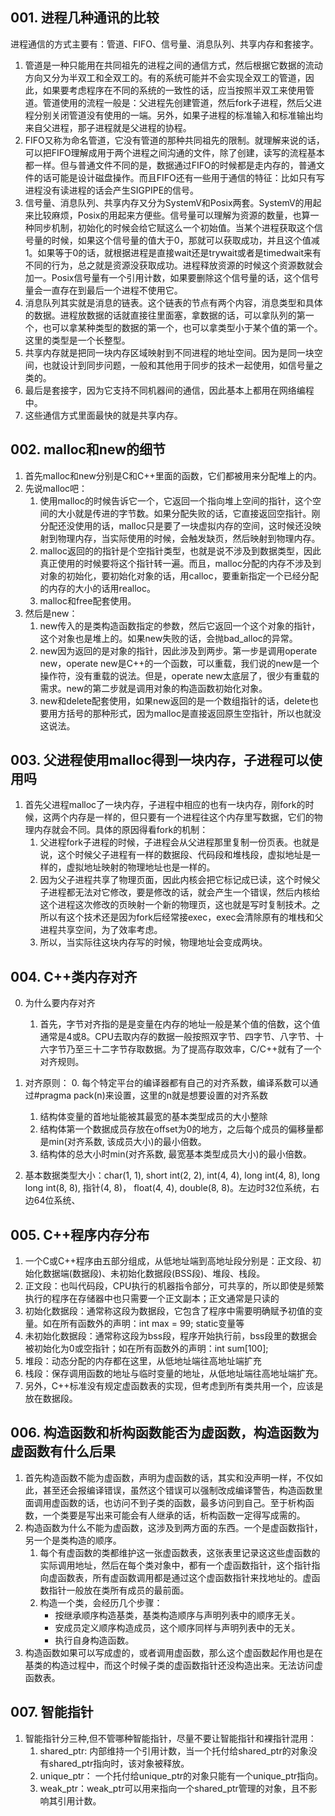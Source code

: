 ## **001. 进程几种通讯的比较**

进程通信的方式主要有：管道、FIFO、信号量、消息队列、共享内存和套接字。

1. 管道是一种只能用在共同祖先的进程之间的通信方式，然后根据它数据的流动方向又分为半双工和全双工的。有的系统可能并不会实现全双工的管道，因此，如果要考虑程序在不同的系统的一致性的话，应当按照半双工来使用管道。管道使用的流程一般是：父进程先创建管道，然后fork子进程，然后父进程分别关闭管道没有使用的一端。另外，如果子进程的标准输入和标准输出均来自父进程，那子进程就是父进程的协程。
2. FIFO又称为命名管道，它没有管道的那种共同祖先的限制。就理解来说的话，可以把FIFO理解成用于两个进程之间沟通的文件，除了创建，读写的流程基本都一样。但与普通文件不同的是，数据通过FIFO的时候都是走内存的，普通文件的话可能是设计磁盘操作。而且FIFO还有一些用于通信的特征：比如只有写进程没有读进程的话会产生SIGPIPE的信号。
3. 信号量、消息队列、共享内存又分为SystemV和Posix两套。SystemV的用起来比较麻烦，Posix的用起来方便些。信号量可以理解为资源的数量，也算一种同步机制，初始化的时候会给它赋这么一个初始值。当某个进程获取这个信号量的时候，如果这个信号量的值大于0，那就可以获取成功，并且这个值减1。如果等于0的话，就根据进程是直接wait还是trywait或者是timedwait来有不同的行为，总之就是资源没获取成功。进程释放资源的时候这个资源数就会加一。Posix信号量有一个引用计数，如果要删除这个信号量的话，这个信号量会一直存在到最后一个进程不使用它。
4. 消息队列其实就是消息的链表。这个链表的节点有两个内容，消息类型和具体的数据。进程放数据的话就直接往里面塞，拿数据的话，可以拿队列的第一个，也可以拿某种类型的数据的第一个，也可以拿类型小于某个值的第一个。这里的类型是一个长整型。
5. 共享内存就是把同一块内存区域映射到不同进程的地址空间。因为是同一块空间，也就设计到同步问题，一般和其他用于同步的技术一起使用，如信号量之类的。
6. 最后是套接字，因为它支持不同机器间的通信，因此基本上都用在网络编程中。
7. 这些通信方式里面最快的就是共享内存。

## **002. malloc和new的细节**

1. 首先malloc和new分别是C和C++里面的函数，它们都被用来分配堆上的内。
2. 先说malloc吧：
    1. 使用malloc的时候告诉它一个，它返回一个指向堆上空间的指针，这个空间的大小就是传进的字节数。如果分配失败的话，它直接返回空指针。刚分配还没使用的话，malloc只是要了一块虚拟内存的空间，这时候还没映射到物理内存，当实际使用的时候，会触发缺页，然后映射到物理内存。
    2. malloc返回的的指针是个空指针类型，也就是说不涉及到数据类型，因此真正使用的时候要将这个指针转一遍。而且，malloc分配的内存不涉及到对象的初始化，要初始化对象的话，用calloc，要重新指定一个已经分配的内存的大小的话用realloc。
    3. malloc和free配套使用。
3. 然后是new：
    1. new传入的是类构造函数指定的参数，然后它返回一个这个对象的指针，这个对象也是堆上的。如果new失败的话，会抛bad_alloc的异常。
    2. new因为返回的是对象的指针，因此涉及到两步。第一步是调用operate new，operate new是C++的一个函数，可以重载，我们说的new是一个操作符，没有重载的说法。但是，operate new太底层了，很少有重载的需求。new的第二步就是调用对象的构造函数初始化对象。
    3. new和delete配套使用，如果new返回的是一个数组指针的话，delete也要用方括号的那种形式，因为malloc是直接返回原生空指针，所以也就没这说法。

## **003. 父进程使用malloc得到一块内存，子进程可以使用吗**

1. 首先父进程malloc了一块内存，子进程中相应的也有一块内存，刚fork的时候，这两个内存是一样的，但只要有一个进程往这个内存里写数据，它们的物理内存就会不同。具体的原因得看fork的机制：
    1. 父进程fork子进程的时候，子进程会从父进程那里复制一份页表。也就是说，这个时候父子进程有一样的数据段、代码段和堆栈段，虚拟地址是一样的，虚拟地址映射的物理地址也是一样的。
    2. 因为父子进程共享了物理页面，因此内核会把它标记成已读，这个时候父子进程都无法对它修改，要是修改的话，就会产生一个错误，然后内核给这个进程这次修改的页映射一个新的物理页，这也就是写时复制技术。之所以有这个技术还是因为fork后经常接exec，exec会清除原有的堆栈和父进程共享空间，为了效率考虑。
    3. 所以，当实际往这块内存写的时候，物理地址会变成两块。


## **004. C++类内存对齐**

0. 为什么要内存对齐
    1. 首先，字节对齐指的是是变量在内存的地址一般是某个值的倍数，这个值通常是4或8。CPU去取内存的数据一般按照双字节、四字节、八字节、十六字节乃至三十二字节存取数据。为了提高存取效率，C/C++就有了一个对齐规则。

1. 对齐原则：
    0. 每个特定平台的编译器都有自己的对齐系数，编译系数可以通过#pragma pack(n)来设置，这里的n就是想要设置的对齐系数
    1. 结构体变量的首地址能被其最宽的基本类型成员的大小整除
    2. 结构体第一个数据成员存放在offset为0的地方，之后每个成员的偏移量都是min(对齐系数, 该成员大小)的最小倍数。
    3. 结构体的总大小时min(对齐系数, 最宽基本类型成员大小)的最小倍数。

2. 基本数据类型大小：char(1, 1), short int(2, 2), int(4, 4), long int(4, 8), long long int(8, 8), 指针(4, 8)， float(4, 4), double(8, 8)。左边时32位系统，右边64位系统、


## **005. C++程序内存分布**

1. 一个C或C++程序由五部分组成，从低地址端到高地址段分别是：正文段、初始化数据端(数据段)、未初始化数据段(BSS段)、堆段、栈段。
  1. 正文段：也叫代码段，CPU执行的机器指令部分，可共享的，所以即使是频繁执行的程序在存储器中也只需要一个正文副本；正文通常是只读的
  2. 初始化数据段：通常称这段为数据段，它包含了程序中需要明确赋予初值的变量。如在所有函数外的声明：int max = 99; static变量等
  3. 未初始化数据段：通常称这段为bss段，程序开始执行前，bss段里的数据会被初始化为0或空指针；如在所有函数外的声明：int sum[100];
  4. 堆段：动态分配的内存都在这里，从低地址端往高地址端扩充
  5. 栈段：保存调用函数的地址与临时变量的地址，从低地址端往高地址端扩充。
2. 另外，C++标准没有规定虚函数表的实现，但考虑到所有类共用一个，应该是放在数据段。


## **006. 构造函数和析构函数能否为虚函数，构造函数为虚函数有什么后果**

1. 首先构造函数不能为虚函数，声明为虚函数的话，其实和没声明一样，不仅如此，甚至还会报编译错误，虽然这个错误可以强制改成编译警告，构造函数里面调用虚函数的话，也访问不到子类的函数，最多访问到自己。至于析构函数，一个类要是写出来可能会有人继承的话，析构函数一定得写成需的。
2. 构造函数为什么不能为虚函数，这涉及到两方面的东西。一个是虚函数指针，另一个是类构造的顺序。
    1. 每个有虚函数的类都维护这一张虚函数表，这张表里记录这这些虚函数的实际调用地址，然后在每个类对象中，都有一个虚函数指针，这个指针指向虚函数表，所有虚函数调用都是通过这个虚函数指针来找地址的。虚函数指针一般放在类所有成员的最前面。
    2. 构造一个类，会经历几个步骤：
        - 按继承顺序构造基类，基类构造顺序与声明列表中的顺序无关。
        - 安成员定义顺序构造成员，这个顺序同样与声明列表中的无关。
        - 执行自身构造函数。
3. 构造函数如果可以写成虚的，或者调用虚函数，那么这个虚函数起作用也是在基类的构造过程中，而这个时候子类的虚函数指针还没构造出来。无法访问虚函数表。


## **007. 智能指针**

1. 智能指针分三种,但不管哪种智能指针，尽量不要让智能指针和裸指针混用：
    1. shared_ptr: 内部维持一个引用计数，当一个托付给shared_ptr的对象没有shared_ptr指向时，该对象被释放。
    2. unique_ptr： 一个托付给unique_ptr的对象只能有一个unique_ptr指向。
    3. weak_ptr：weak_ptr可以用来指向一个shared_ptr管理的对象，且不影响其引用计数。



















